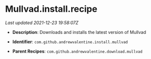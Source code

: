 # Mullvad.install.recipe

_Last updated 2021-12-23 19:58:07Z_

- **Description**: Downloads and installs the latest version of Mullvad

- **Identifier**: `com.github.andrewvalentine.install.mullvad`

- **Parent Recipes**: `com.github.andrewvalentine.download.mullvad`